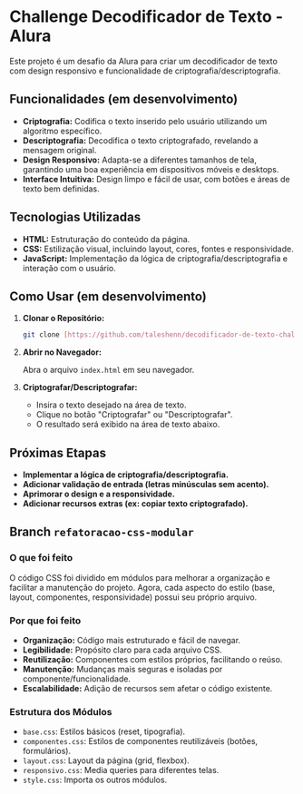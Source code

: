 # Challenge Decodificador de Texto - Alura

Este projeto é um desafio da Alura para criar um decodificador de texto com design responsivo e funcionalidade de criptografia/descriptografia.

## Funcionalidades (em desenvolvimento)

- **Criptografia:** Codifica o texto inserido pelo usuário utilizando um algoritmo específico.
- **Descriptografia:** Decodifica o texto criptografado, revelando a mensagem original.
- **Design Responsivo:** Adapta-se a diferentes tamanhos de tela, garantindo uma boa experiência em dispositivos móveis e desktops.
- **Interface Intuitiva:** Design limpo e fácil de usar, com botões e áreas de texto bem definidas.

## Tecnologias Utilizadas

- **HTML:** Estruturação do conteúdo da página.
- **CSS:** Estilização visual, incluindo layout, cores, fontes e responsividade.
- **JavaScript:** Implementação da lógica de criptografia/descriptografia e interação com o usuário.

## Como Usar (em desenvolvimento)

1. **Clonar o Repositório:**

   ```bash
   git clone [https://github.com/taleshenn/decodificador-de-texto-challenge-alura.git](https://github.com/taleshenn/decodificador-de-texto-challenge-alura.git)
   ```

2. **Abrir no Navegador:**

   Abra o arquivo `index.html` em seu navegador.

3. **Criptografar/Descriptografar:**

   - Insira o texto desejado na área de texto.
   - Clique no botão "Criptografar" ou "Descriptografar".
   - O resultado será exibido na área de texto abaixo.

## Próximas Etapas

- **Implementar a lógica de criptografia/descriptografia.**
- **Adicionar validação de entrada (letras minúsculas sem acento).**
- **Aprimorar o design e a responsividade.**
- **Adicionar recursos extras (ex: copiar texto criptografado).**

## Branch `refatoracao-css-modular`

### O que foi feito

O código CSS foi dividido em módulos para melhorar a organização e facilitar a manutenção do projeto. Agora, cada aspecto do estilo (base, layout, componentes, responsividade) possui seu próprio arquivo.

### Por que foi feito

- **Organização:** Código mais estruturado e fácil de navegar.
- **Legibilidade:** Propósito claro para cada arquivo CSS.
- **Reutilização:** Componentes com estilos próprios, facilitando o reúso.
- **Manutenção:** Mudanças mais seguras e isoladas por componente/funcionalidade.
- **Escalabilidade:** Adição de recursos sem afetar o código existente.

### Estrutura dos Módulos

- `base.css`: Estilos básicos (reset, tipografia).
- `componentes.css`: Estilos de componentes reutilizáveis (botões, formulários).
- `layout.css`: Layout da página (grid, flexbox).
- `responsivo.css`: Media queries para diferentes telas.
- `style.css`: Importa os outros módulos.
